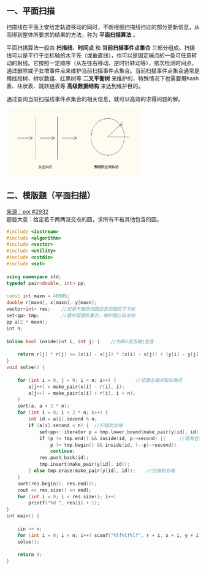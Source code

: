 ## 一、平面扫描
扫描线在平面上安给定轨迹移动的同时，不断根据扫描线扫过的部分更新信息，从而得到整体所要求的结果的方法，称为 **平面扫描算法** 。

平面扫描算法一般由 **扫描线**、**时间点** 和 **当前扫描事件点集合** 三部分组成。扫描线可以是平行于坐标轴的水平先（或垂直线），也可以是固定端点的一条可任意转动的射线。它按照一定顺序（从左往右移动、逆时针转动等），依次检测时间点，通过删除或子女增事件点来维护当前扫描事件点集合。当前扫描事件点集合通常是用线段树、树状数组、红黑树等 **二叉平衡树** 来维护的，特殊情况下也需要用hash表、块状表、跳跃链表等 **高级数据结构** 来达到维护目的。

通过查询当前扫描线事件点集合的相关信息，就可以高效的求得问题的解。

<img src="_image/pingmian_1.png" width="350" height="180" />

## 二、模版题（平面扫描）
<a href="http://poj.org/problem?id=2932">来源：poj #2932</a><br>
题目大意：给定若干两两没交点的圆，求所有不被其他包含的圆。
```c++
#include <iostream>
#include <algorithm>
#include <vector>
#include <utility>
#include <cstdio>
#include <set>

using namespace std;
typedef pair<double, int> pp;

const int maxn = 40005;
double r[maxn], x[maxn], y[maxn];
vector<int> res;    //记录不被任何圆包含的圆的下下标
set<pp> tmp;        //最外层圆的集合，维护圆心纵坐标
pp a[2 * maxn];
int n;

inline bool inside(int i, int j) {    //判断i是否被j包含
    
    return r[j] * r[j] >= (x[i] - x[j]) * (x[i] - x[j]) + (y[i] - y[j]) * (y[i] - y[j]);
}
void solve() {

    for (int i = 0, j = 0; i < n; i++) {       //记录左端点和右端点
        a[j++] = make_pair(x[i] - r[i], i);
        a[j++] = make_pair(x[i] + r[i], i + n);
    }
    sort(a, a + 2 * n);
    for (int i = 0; i < 2 * n; i++) {
        int id = a[i].second % n;
        if (a[i].second < n) {  //扫描到左端
            set<pp>::iterator p = tmp.lower_bound(make_pair(y[id], id));
            if (p != tmp.end() && inside(id, p->second) ||     //若有包含关系则跳过
                p != tmp.begin() && inside(id, (--p)->second))
                continue;
            res.push_back(id);
            tmp.insert(make_pair(y[id], id));
        } else tmp.erase(make_pair(y[id], id));    //扫描到右端
    }
    sort(res.begin(), res.end());
    cout << res.size() << endl;
    for (int i = 0; i < res.size(); i++)
        printf("%d ", res[i] + 1);
}
int main() {

    cin >> n;
    for (int i = 0; i < n; i++) scanf("%lf%lf%lf", r + i, x + i, y + i);
    solve();

    return 0;
}
```
